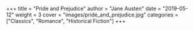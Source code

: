 +++
title = "Pride and Prejudice"
author = "Jane Austen"
date = "2019-05-12"
weight = 3
cover = "images/pride_and_prejudice.jpg"
categories = ["Classics", "Romance", "Historical Fiction"]
+++
